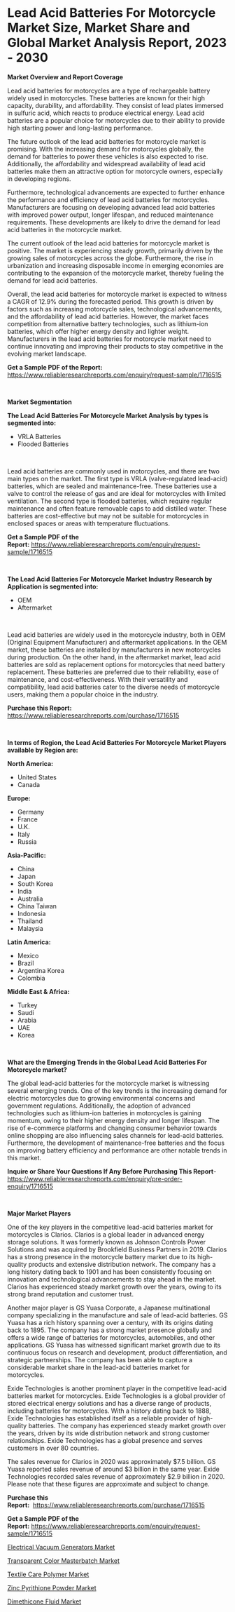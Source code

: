 <p><h1>Lead Acid Batteries For Motorcycle Market Size, Market Share and Global Market Analysis Report, 2023 - 2030</h1></p><p><strong>Market Overview and Report Coverage</strong></p>
<p><p>Lead acid batteries for motorcycles are a type of rechargeable battery widely used in motorcycles. These batteries are known for their high capacity, durability, and affordability. They consist of lead plates immersed in sulfuric acid, which reacts to produce electrical energy. Lead acid batteries are a popular choice for motorcycles due to their ability to provide high starting power and long-lasting performance.</p><p>The future outlook of the lead acid batteries for motorcycle market is promising. With the increasing demand for motorcycles globally, the demand for batteries to power these vehicles is also expected to rise. Additionally, the affordability and widespread availability of lead acid batteries make them an attractive option for motorcycle owners, especially in developing regions.</p><p>Furthermore, technological advancements are expected to further enhance the performance and efficiency of lead acid batteries for motorcycles. Manufacturers are focusing on developing advanced lead acid batteries with improved power output, longer lifespan, and reduced maintenance requirements. These developments are likely to drive the demand for lead acid batteries in the motorcycle market.</p><p>The current outlook of the lead acid batteries for motorcycle market is positive. The market is experiencing steady growth, primarily driven by the growing sales of motorcycles across the globe. Furthermore, the rise in urbanization and increasing disposable income in emerging economies are contributing to the expansion of the motorcycle market, thereby fueling the demand for lead acid batteries.</p><p>Overall, the lead acid batteries for motorcycle market is expected to witness a CAGR of 12.9% during the forecasted period. This growth is driven by factors such as increasing motorcycle sales, technological advancements, and the affordability of lead acid batteries. However, the market faces competition from alternative battery technologies, such as lithium-ion batteries, which offer higher energy density and lighter weight. Manufacturers in the lead acid batteries for motorcycle market need to continue innovating and improving their products to stay competitive in the evolving market landscape.</p></p>
<p><strong>Get a Sample PDF of the Report:</strong> <a href="https://www.reliableresearchreports.com/enquiry/request-sample/1716515">https://www.reliableresearchreports.com/enquiry/request-sample/1716515</a></p>
<p>&nbsp;</p>
<p><strong>Market Segmentation</strong></p>
<p><strong>The Lead Acid Batteries For Motorcycle Market Analysis by types is segmented into:</strong></p>
<p><ul><li>VRLA Batteries</li><li>Flooded Batteries</li></ul></p>
<p>&nbsp;</p>
<p><p>Lead acid batteries are commonly used in motorcycles, and there are two main types on the market. The first type is VRLA (valve-regulated lead-acid) batteries, which are sealed and maintenance-free. These batteries use a valve to control the release of gas and are ideal for motorcycles with limited ventilation. The second type is flooded batteries, which require regular maintenance and often feature removable caps to add distilled water. These batteries are cost-effective but may not be suitable for motorcycles in enclosed spaces or areas with temperature fluctuations.</p></p>
<p><strong>Get a Sample PDF of the Report:</strong>&nbsp;<a href="https://www.reliableresearchreports.com/enquiry/request-sample/1716515">https://www.reliableresearchreports.com/enquiry/request-sample/1716515</a></p>
<p>&nbsp;</p>
<p><strong>The Lead Acid Batteries For Motorcycle Market Industry Research by Application is segmented into:</strong></p>
<p><ul><li>OEM</li><li>Aftermarket</li></ul></p>
<p>&nbsp;</p>
<p><p>Lead acid batteries are widely used in the motorcycle industry, both in OEM (Original Equipment Manufacturer) and aftermarket applications. In the OEM market, these batteries are installed by manufacturers in new motorcycles during production. On the other hand, in the aftermarket market, lead acid batteries are sold as replacement options for motorcycles that need battery replacement. These batteries are preferred due to their reliability, ease of maintenance, and cost-effectiveness. With their versatility and compatibility, lead acid batteries cater to the diverse needs of motorcycle users, making them a popular choice in the industry.</p></p>
<p><strong>Purchase this Report:</strong>&nbsp; <a href="https://www.reliableresearchreports.com/purchase/1716515">https://www.reliableresearchreports.com/purchase/1716515</a></p>
<p>&nbsp;</p>
<p><strong>In terms of Region, the Lead Acid Batteries For Motorcycle Market Players available by Region are:</strong></p>
<p>
    <p> <strong> North America: </strong>
        <ul>
            <li>United States</li>
            <li>Canada</li>
        </ul>
        </p> 
    <p> <strong> Europe: </strong>
        <ul>
            <li>Germany</li>
            <li>France</li>
            <li>U.K.</li>
            <li>Italy</li>
            <li>Russia</li>
        </ul>
        </p> 
    <p> <strong> Asia-Pacific: </strong>
        <ul>
            <li>China</li>
            <li>Japan</li>
            <li>South Korea</li>
            <li>India</li>
            <li>Australia</li>
            <li>China Taiwan</li>
            <li>Indonesia</li>
            <li>Thailand</li>
            <li>Malaysia</li>
        </ul>
        </p> 
    <p> <strong> Latin America: </strong>
        <ul>
            <li>Mexico</li>
            <li>Brazil</li>
            <li>Argentina Korea</li>
            <li>Colombia</li>
        </ul>
        </p> 
    <p> <strong> Middle East & Africa: </strong>
        <ul>
            <li>Turkey</li>
            <li>Saudi</li>
            <li>Arabia</li>
            <li>UAE</li>
            <li>Korea</li>
        </ul>
    </p>
    </p>
<p>&nbsp;</p>
<p><strong>What are the Emerging Trends in the Global Lead Acid Batteries For Motorcycle market?</strong></p>
<p><p>The global lead-acid batteries for the motorcycle market is witnessing several emerging trends. One of the key trends is the increasing demand for electric motorcycles due to growing environmental concerns and government regulations. Additionally, the adoption of advanced technologies such as lithium-ion batteries in motorcycles is gaining momentum, owing to their higher energy density and longer lifespan. The rise of e-commerce platforms and changing consumer behavior towards online shopping are also influencing sales channels for lead-acid batteries. Furthermore, the development of maintenance-free batteries and the focus on improving battery efficiency and performance are other notable trends in this market.</p></p>
<p><strong>Inquire or Share Your Questions If Any Before Purchasing This Report</strong>- <a href="https://www.reliableresearchreports.com/enquiry/pre-order-enquiry/1716515">https://www.reliableresearchreports.com/enquiry/pre-order-enquiry/1716515</a></p>
<p>&nbsp;</p>
<p><strong>Major Market Players</strong></p>
<p><p>One of the key players in the competitive lead-acid batteries market for motorcycles is Clarios. Clarios is a global leader in advanced energy storage solutions. It was formerly known as Johnson Controls Power Solutions and was acquired by Brookfield Business Partners in 2019. Clarios has a strong presence in the motorcycle battery market due to its high-quality products and extensive distribution network. The company has a long history dating back to 1901 and has been consistently focusing on innovation and technological advancements to stay ahead in the market. Clarios has experienced steady market growth over the years, owing to its strong brand reputation and customer trust.</p><p>Another major player is GS Yuasa Corporate, a Japanese multinational company specializing in the manufacture and sale of lead-acid batteries. GS Yuasa has a rich history spanning over a century, with its origins dating back to 1895. The company has a strong market presence globally and offers a wide range of batteries for motorcycles, automobiles, and other applications. GS Yuasa has witnessed significant market growth due to its continuous focus on research and development, product differentiation, and strategic partnerships. The company has been able to capture a considerable market share in the lead-acid batteries market for motorcycles.</p><p>Exide Technologies is another prominent player in the competitive lead-acid batteries market for motorcycles. Exide Technologies is a global provider of stored electrical energy solutions and has a diverse range of products, including batteries for motorcycles. With a history dating back to 1888, Exide Technologies has established itself as a reliable provider of high-quality batteries. The company has experienced steady market growth over the years, driven by its wide distribution network and strong customer relationships. Exide Technologies has a global presence and serves customers in over 80 countries.</p><p>The sales revenue for Clarios in 2020 was approximately $7.5 billion. GS Yuasa reported sales revenue of around $3 billion in the same year. Exide Technologies recorded sales revenue of approximately $2.9 billion in 2020. Please note that these figures are approximate and subject to change.</p></p>
<p><strong>Purchase this Report:</strong>&nbsp;&nbsp;<a href="https://www.reliableresearchreports.com/purchase/1716515">https://www.reliableresearchreports.com/purchase/1716515</a></p>
<p></p>
<p><strong>Get a Sample PDF of the Report:</strong>&nbsp;<a href="https://www.reliableresearchreports.com/enquiry/request-sample/1716515">https://www.reliableresearchreports.com/enquiry/request-sample/1716515</a></p>
<p><p><a href="https://medium.com/@klrahulrp23/electrical-vacuum-generators-market-share-evolution-and-market-growth-trends-2023-2030-08a2177fba09">Electrical Vacuum Generators Market</a></p><p><a href="https://github.com/JameTravis/Market-Research-Report-List-2/blob/main/transparent-color-masterbatch-market.md">Transparent Color Masterbatch Market</a></p><p><a href="https://github.com/kartikreportprime/Market-Research-Report-List-1/blob/main/textile-care-polymer-market.md">Textile Care Polymer Market</a></p><p><a href="https://www.linkedin.com/pulse/zinc-pyrithione-powder-market-challenges-opportunities-growth-acske/">Zinc Pyrithione Powder Market</a></p><p><a href="https://www.linkedin.com/pulse/dimethicone-fluid-market-challenges-opportunities-growth-drjte/">Dimethicone Fluid Market</a></p></p>